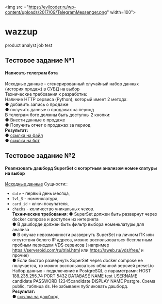 <img src ="https://evilcoder.ru/wp-content/uploads/2017/09/TelegramMessenger.png" width=100">

# wazzup  
product analyst job test  
## Тестовое задание №1   
#### Написать телеграм бота  
Исходные данные - сгенерированный случайный набор данных (история продаж) в
СУБД на выбор  
Технические требования к разработке:  
Наличие HTTP сервиса (Python), который имеет 2 метода:  
● добавить запись о продаже  
● получить данные о продажах за период  
В телеграм боте должны быть доступны 2 кнопки:  
● Внести данные о продаже  
● Получить отчет о продажах за период  
**Результат:**  
● [ссылка на файл](https://github.com/moseevaevgeniya/wazzup/blob/d2ef061b1901ac6308655b4d89f3a91853c3ba13/wizzard.ipynb)  
● [ссылка на бот](https://t.me/testwizzart_bot)

## Тестовое задание №2
#### Реализовать дашборд SuperSet с когортным анализом номенклатуры на выбор
[Исходные данные](https://drive.google.com/file/d/1bTCKuOnHLtRq-x3Oxxxe0YuLIM8wY-vZ/view?usp=sharing)
Сущности:: 
- `date` - первый день месяца,  
-  `lvl_5` - номенклатура,  
-   `card_id` - ключ покупателя,   
-   `checks` - количество уникальных чеков.  
**Технические требования:**
● SuperSet должен быть развернут через docker compose и доступен из интернета  
● В дашборде должен быть фильтр выбора номенклатуры для анализа  
● В случае невозможности развернуть SuperSet на личном ПК или отсутствия
белого IP адреса, можно воспользоваться бесплатным пробным периодом VDS
сервисов ( например https://serveroid.com/ru/trial.html или
https://sweb.ru/vds/free/ и прочие)  
● Если быстро развернуть SuperSet через docker compose не получается, то
можно воспользоваться облачной версией preset.io Набор данных -
подключение к PostgreSQL с параметрами: HOST 188.235.255.74 PORT 5432
DATABASE NAME test USERNAME candidate PASSWORD 12345candidate
DISPLAY NAME Postgre. Схема public, таблица ds.
Не забываем публиковать
дашборд.   
**Результат:**  
● [ссылка на дашборд](https://d28e6176.us1a.app.preset.io/superset/dashboard/8/?native_filters_key=DDLmTZHcUz-x-0l2r-m-tPQIW48zpeAWhN7QbVMT1_GAhGDuDaZF0fuPJpr13v-g)
